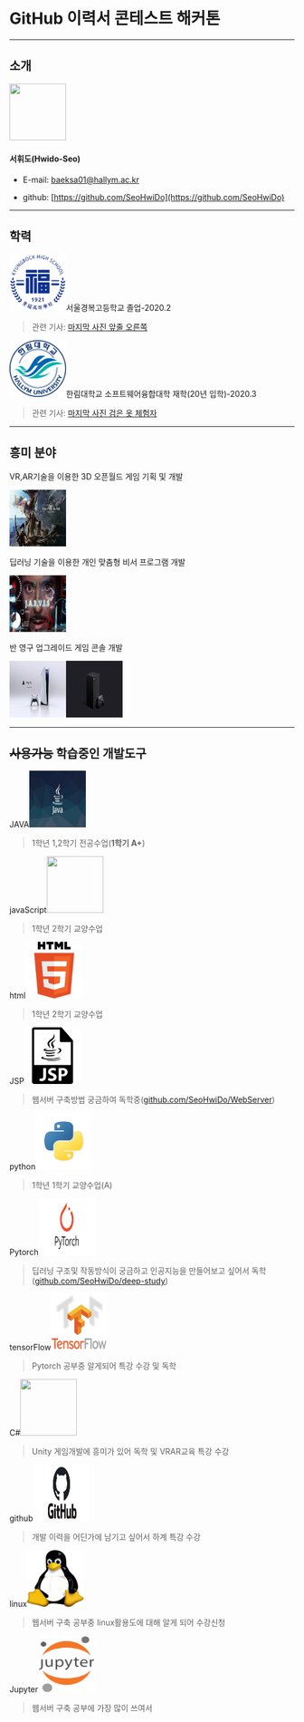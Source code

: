 # GitHub 이력서 콘테스트 해커톤 
****************************
## 소개

<img src=photo.png width=100 height=100>

#### 서휘도(Hwido-Seo)


* E-mail: baeksa01@hallym.ac.kr

* github: [https://github.com/SeoHwiDo](https://github.com/SeoHwiDo)


****************************
## 학력

<p></p>

<img src=kb.png width=100 height=100>서울경복고등학교 졸업-2020.2
>관련 기사: [마지막 사진 앞줄 오른쪽](https://tong.joins.com/archives/45346)
<p></p>

<img src=hr.png width=100 height=100>한림대학교 소프트웨어융합대학 재학(20년 입학)-2020.3
>관련 기사:  [마지막 사진 검은 옷 체험자](https://hlsw.hallym.ac.kr/index.php?mt=page&mp=5_1&mm=oxbbs&oxid=1&cpage=1&key=&val=&CAT_ID=0&BID=302&cmd=view)
<p></p>

****************************
## 흥미 분야

<p></p>
VR,AR기술을 이용한 3D 오픈월드 게임 기획 및 개발
<p></p>

<img src=MH.png width=100 height=100>

<p></p>
딥러닝 기술을 이용한 개인 맞춤형 비서 프로그램 개발
<p></p>

<img src=Javis.png width=100 height=100>

<p></p>
반 영구 업그레이드 게임 콘솔 개발
<p></p>

<img src=PS.png width=100 height=100><img src=XBOX.png width=100 height=100>

<p></p>

*****************************
## ~~사용가능~~ 학습중인 개발도구

JAVA<img src=JAVA.png width=100 height=100>
>1학년 1,2학기 전공수업(**1학기 A+**)

javaScript<img src=javScript.png width=100 height=100>
>1학년 2학기 교양수업

html<img src=html.png width=100 height=100>
>1학년 2학기 교양수업

JSP<img src=JSP.png width=100 height=100>
>웹서버 구축방법 궁금하여 독학중([github.com/SeoHwiDo/WebServer](https://github.com/SeoHwiDo/WebServer))

python<img src=python.png width=100 height=100>
>1학년 1학기 교양수업(A)

Pytorch<img src=pytorch.png width=100 height=100>
>딥러닝 구조및 작동방식이 궁금하고 인공지능을 만들어보고 싶어서 독학([github.com/SeoHwiDo/deep-study](https://github.com/SeoHwiDo/deep-study))

tensorFlow<img src=tensorFlow.png width=100 height=100>
>Pytorch 공부중 알게되어 특강 수강 및 독학

C#<img src=C#.png width=100 height=100>
>Unity 게임개발에 흥미가 있어 독학 및 VRAR교육 특강 수강

github<img src=github.png width=100 height=100>
>개발 이력을 어딘가에 남기고 싶어서 하계 특강 수강

linux<img src=linux.png width=100 height=100>
>웹서버 구축 공부중 linux활용도에 대해 알게 되어 수강신청

Jupyter<img src=jupyter.png width=100 height=100>
>웹서버 구축 공부에 가장 많이 쓰여서 
